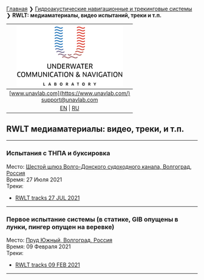 [Главная](/README_RU) ❯ [Гидроакустические навигационные и трекинговые системы](/navigation_and_tracking_systems_ru) ❯ **RWLT: медиаматериалы, видео испытаний, треки и т.п.**

| ![logo](/documentation/sm_logo.png) |
| :---: |
| [www.unavlab.com](https://www.unavlab.com/) <br/> [support@unavlab.com](mailto:support@unavlab.com) |
| [EN](\documentation\EN\RWLT\media) \| [RU](\documentation\RU\RWLT\media) |

## RWLT медиаматериалы: видео, треки, и т.п.

______  

### Испытания с ТНПА и буксировка
Место: [Шестой шлюз Волго-Донского судоходного канала, Волгоград, Россия](https://goo.gl/maps/rmktnCWcauE4HbcZ6)  
Время: 27 Июля 2021  
Треки:  
- [RWLT tracks 27 JUL 2021](/documentation/RWLT_Tracks_27_JUL_2021_06-48-42.kml)

______  

### Первое испытание системы (в статике, GIB опущены в лунки, пингер опущен на веревке)
Место: [Пруд Южный, Волгоград, Россия](https://goo.gl/maps/8hZFEP7M3Z8YtdAo6)  
Время: 09 Февраля 2021  
Треки:  
- [RWLT tracks 09 FEB 2021](/documentation/09-02-2021_RWLT_static_ice.kml)

______  

